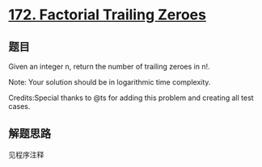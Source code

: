# [172. Factorial Trailing Zeroes](https://leetcode.com/problems/factorial-trailing-zeroes/)

## 题目
Given an integer n, return the number of trailing zeroes in n!.

Note: Your solution should be in logarithmic time complexity.

Credits:Special thanks to @ts for adding this problem and creating all test cases.

## 解题思路

见程序注释
